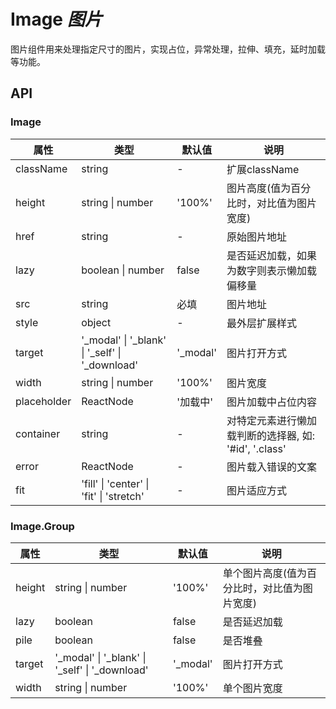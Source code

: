 # Image *图片*

图片组件用来处理指定尺寸的图片，实现占位，异常处理，拉伸、填充，延时加载等功能。

<example />

## API

### Image

| 属性 | 类型 | 默认值 | 说明 |  
| --- | --- | --- | --- | 
| className | string | - | 扩展className |
| height | string \| number | '100%' | 图片高度(值为百分比时，对比值为图片宽度) | 
| href | string | - | 原始图片地址 | 
| lazy | boolean \| number | false | 是否延迟加载，如果为数字则表示懒加载偏移量 | 
| src | string | 必填 | 图片地址 | 
| style | object | - | 最外层扩展样式 | 
| target | '_modal' \| '_blank' \| '_self' \| '_download' | '_modal' | 图片打开方式 | 
| width | string \| number | '100%' | 图片宽度 | 
| placeholder | ReactNode | '加载中' | 图片加载中占位内容 | 
| container | string | - | 对特定元素进行懒加载判断的选择器, 如: '#id', '.class' |
| error | ReactNode | - | 图片载入错误的文案 |  
| fit | 'fill' \| 'center' \| 'fit' \| 'stretch' | - | 图片适应方式 |  

 
### Image.Group

| 属性 | 类型 | 默认值 | 说明 |
| --- | --- | --- | --- |
| height | string \| number | '100%' | 单个图片高度(值为百分比时，对比值为图片宽度) |
| lazy | boolean | false | 是否延迟加载 |
| pile | boolean | false | 是否堆叠 |
| target | '_modal' \| '_blank' \| '_self' \| '_download' | '_modal' | 图片打开方式 |
| width | string \| number | '100%' | 单个图片宽度 |
